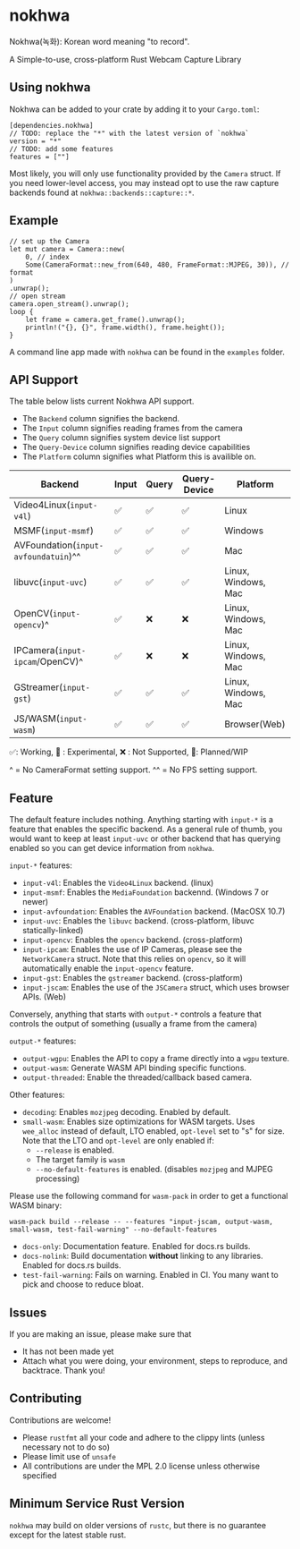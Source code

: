 # nokhwa
Nokhwa(녹화): Korean word meaning "to record".

A Simple-to-use, cross-platform Rust Webcam Capture Library

## Using nokhwa
Nokhwa can be added to your crate by adding it to your `Cargo.toml`:
```.ignore
[dependencies.nokhwa]
// TODO: replace the "*" with the latest version of `nokhwa`
version = "*"
// TODO: add some features
features = [""]
```

Most likely, you will only use functionality provided by the `Camera` struct. If you need lower-level access, you may instead opt to use the raw capture backends found at `nokhwa::backends::capture::*`.

## Example

```.ignore
// set up the Camera
let mut camera = Camera::new(
    0, // index
    Some(CameraFormat::new_from(640, 480, FrameFormat::MJPEG, 30)), // format
)
.unwrap();
// open stream
camera.open_stream().unwrap();
loop {
    let frame = camera.get_frame().unwrap();
    println!("{}, {}", frame.width(), frame.height());
}
```
A command line app made with `nokhwa` can be found in the `examples` folder.

## API Support
The table below lists current Nokhwa API support.
- The `Backend` column signifies the backend.
- The `Input` column signifies reading frames from the camera
- The `Query` column signifies system device list support
- The `Query-Device` column signifies reading device capabilities
- The `Platform` column signifies what Platform this is availible on.

 | Backend                             | Input              | Query             | Query-Device       | Platform            |
 |-------------------------------------|--------------------|-------------------|--------------------|---------------------|
 | Video4Linux(`input-v4l`)            | ✅                 | ✅                 | ✅                 | Linux               |
 | MSMF(`input-msmf`)                  | ✅                 | ✅                 | ✅                 | Windows             |
 | AVFoundation(`input-avfoundatuin`)^^| ✅                 | ✅                 | ✅                 | Mac                 |
 | libuvc(`input-uvc`)                 | ✅                 | ✅                 | ✅                 | Linux, Windows, Mac |
 | OpenCV(`input-opencv`)^             | ✅                 | ❌                 | ❌                 | Linux, Windows, Mac |
 | IPCamera(`input-ipcam`/OpenCV)^     | ✅                 | ❌                 | ❌                 | Linux, Windows, Mac |
 | GStreamer(`input-gst`)              | ✅                 | ✅                 | ✅                 | Linux, Windows, Mac |
 | JS/WASM(`input-wasm`)               | ✅                 | ✅                 | ✅                 | Browser(Web)        |

 ✅: Working, 🔮 : Experimental, ❌ : Not Supported, 🚧: Planned/WIP

  ^ = No CameraFormat setting support.
  ^^ = No FPS setting support.
## Feature
The default feature includes nothing. Anything starting with `input-*` is a feature that enables the specific backend. 
As a general rule of thumb, you would want to keep at least `input-uvc` or other backend that has querying enabled so you can get device information from `nokhwa`.

`input-*` features:
 - `input-v4l`: Enables the `Video4Linux` backend. (linux)
 - `input-msmf`: Enables the `MediaFoundation` backennd. (Windows 7 or newer)
 - `input-avfoundation`: Enables the `AVFoundation` backend. (MacOSX 10.7)
 - `input-uvc`: Enables the `libuvc` backend. (cross-platform, libuvc statically-linked)
 - `input-opencv`: Enables the `opencv` backend. (cross-platform) 
 - `input-ipcam`: Enables the use of IP Cameras, please see the `NetworkCamera` struct. Note that this relies on `opencv`, so it will automatically enable the `input-opencv` feature.
 - `input-gst`: Enables the `gstreamer` backend. (cross-platform)
 - `input-jscam`: Enables the use of the `JSCamera` struct, which uses browser APIs. (Web)

Conversely, anything that starts with `output-*` controls a feature that controls the output of something (usually a frame from the camera)

`output-*` features:
 - `output-wgpu`: Enables the API to copy a frame directly into a `wgpu` texture.
 - `output-wasm`: Generate WASM API binding specific functions.
 - `output-threaded`: Enable the threaded/callback based camera. 

Other features:
 - `decoding`: Enables `mozjpeg` decoding. Enabled by default.  
 - `small-wasm`: Enables size optimizations for WASM targets. Uses `wee_alloc` instead of default, LTO enabled, `opt-level` set to "s" for size. Note that the LTO and `opt-level` are only enabled if:
   - `--release` is enabled.
   - The target family is `wasm`
   - `--no-default-features` is enabled. (disables `mozjpeg` and MJPEG processing)

 Please use the following command for `wasm-pack` in order to get a functional WASM binary:
 ```.ignore
 wasm-pack build --release -- --features "input-jscam, output-wasm, small-wasm, test-fail-warning" --no-default-features 
 ```
 - `docs-only`: Documentation feature. Enabled for docs.rs builds.
 - `docs-nolink`: Build documentation **without** linking to any libraries. Enabled for docs.rs builds.
 - `test-fail-warning`: Fails on warning. Enabled in CI.
You many want to pick and choose to reduce bloat.

## Issues
If you are making an issue, please make sure that
 - It has not been made yet
 - Attach what you were doing, your environment, steps to reproduce, and backtrace.
Thank you!

## Contributing
Contributions are welcome!
 - Please `rustfmt` all your code and adhere to the clippy lints (unless necessary not to do so)
 - Please limit use of `unsafe`
 - All contributions are under the MPL 2.0 license unless otherwise specified

## Minimum Service Rust Version
`nokhwa` may build on older versions of `rustc`, but there is no guarantee except for the latest stable rust. 
